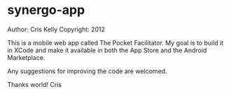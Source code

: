 synergo-app
===========

Author: Cris Kelly 
Copyright: 2012

This is a mobile web app called The Pocket Facilitator. My goal is to build it in XCode and make it available in both the App Store and the Android Marketplace.

Any suggestions for improving the code are welcomed.

Thanks world!
Cris

